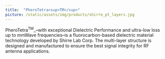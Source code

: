 ```yaml
---
title:  "PheroTetra<sup>TM</sup>"
picture: /static/assets/img/products/shirre_pt_layers.jpg
---
```


PheroTetra<sup>TM</sup>_–with exceptional Dielectric Performance and ultra-low loss up to mmWave frequencies–is a fluorocarbon-based dielectric material technology developed by Shirre Lab Corp. The multi-layer structure is designed and manufactured to ensure the best signal integrity for RF antenna applications.

